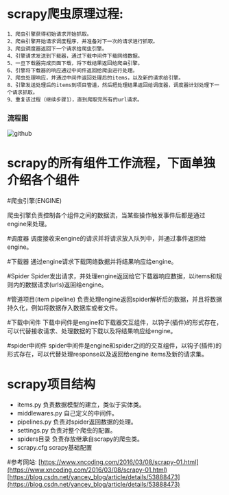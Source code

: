 scrapy爬虫原理过程:
=====
    1、爬虫引擎获得初始请求开始抓取。 
    2、爬虫引擎开始请求调度程序，并准备对下一次的请求进行抓取。 
    3、爬虫调度器返回下一个请求给爬虫引擎。 
    4、引擎请求发送到下载器，通过下载中间件下载网络数据。 
    5、一旦下载器完成页面下载，将下载结果返回给爬虫引擎。 
    6、引擎将下载器的响应通过中间件返回给爬虫进行处理。 
    7、爬虫处理响应，并通过中间件返回处理后的items，以及新的请求给引擎。 
    8、引擎发送处理后的items到项目管道，然后把处理结果返回给调度器，调度器计划处理下一个请求抓取。 
    9、重复该过程（继续步骤1），直到爬取完所有的url请求。
### 流程图
![github](http://github.com/unicorn.png "github")
    

scrapy的所有组件工作流程，下面单独介绍各个组件
=====
#爬虫引擎(ENGINE) 

爬虫引擎负责控制各个组件之间的数据流，当某些操作触发事件后都是通过engine来处理。



#调度器 
调度接收来engine的请求并将请求放入队列中，并通过事件返回给engine。

#下载器 
通过engine请求下载网络数据并将结果响应给engine。



#Spider 
Spider发出请求，并处理engine返回给它下载器响应数据，以items和规则内的数据请求(urls)返回给engine。



#管道项目(item pipeline) 
负责处理engine返回spider解析后的数据，并且将数据持久化，例如将数据存入数据库或者文件。



#下载中间件 
下载中间件是engine和下载器交互组件，以钩子(插件)的形式存在，可以代替接收请求、处理数据的下载以及将结果响应给engine。




#spider中间件 
spider中间件是engine和spider之间的交互组件，以钩子(插件)的形式存在，可以代替处理response以及返回给engine items及新的请求集。

scrapy项目结构
=====
* items.py 负责数据模型的建立，类似于实体类。
* middlewares.py 自己定义的中间件。
* pipelines.py 负责对spider返回数据的处理。
* settings.py 负责对整个爬虫的配置。
* spiders目录 负责存放继承自scrapy的爬虫类。
* scrapy.cfg scrapy基础配置


#参考网站:
[https://www.xncoding.com/2016/03/08/scrapy-01.html](https://www.xncoding.com/2016/03/08/scrapy-01.html)
[https://blog.csdn.net/yancey_blog/article/details/53888473](https://blog.csdn.net/yancey_blog/article/details/53888473)